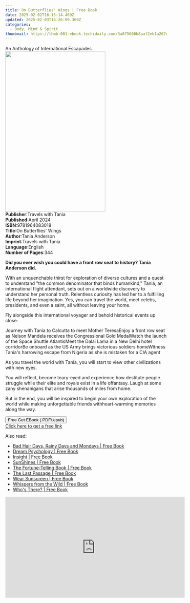 ```yaml
---
title: On Butterflies' Wings | Free Book
date: 2025-02-02T16:15:14.469Z
updated: 2025-02-03T16:26:09.360Z
categories:
  - Body, Mind & Spirit
thumbnail: https://thmb-001-ebook.techidaily.com/3a875606b8aaf2eb1a267dd343b6601fd9e54ecedb7635d4902609cecd97cc8a.jpg
---
```

<main id="book-container">
  <div class="flex flex-col">
    <div class="book-brief flex-1 py-6 px-4 sm:p-6 md:py-10 md:px-8">
      <!-- brief-->
      <div class="book-brief-main">An Anthology of International Escapades</div>
    </div>
    <div
      class="book-meta-info flex-1 grid gap-4 col-start-1 col-end-3 row-start-1 sm:mb-6 sm:grid-cols-4 lg:gap-6 lg:col-start-2 lg:row-end-6 lg:row-span-6 lg:mb-0"
    >
      <div
        class="book-meta-info-left place-content-center mt-4 p-4 text-sm leading-6 col-start-2 col-span-2 dark:text-slate-400"
      >
        <img
          class="w-full h-500 object-cover rounded-lg sm:h-255 sm:col-span-2 lg:col-span-full"
          src="https://img-001-ebook.techidaily.com/dd71ec678435d31e2e966c9c2badf382125c15b088a86b1213c87584d3f71849.jpg"
          alt=""
          width="312"
          height="500"
        />
      </div>
      <div
        class="book-meta-info-right mt-2 col-start-1 row-start-2 col-span-3 self-center"
      >
        <!-- meta data  -->
        <div class="flex flex-col px-4 md:px-8">
          <div class="flex-1">
            <strong>Publisher</strong>:<span class="px-2"
              >Travels with Tania</span
            >
          </div>
          <div class="flex-1">
            <strong>Published</strong>:<span class="px-2">April 2024</span>
          </div>
          <div class="flex-1">
            <strong>ISBN</strong>:<span class="px-2">9781964083018</span>
          </div>
          <div class="flex-1">
            <strong>Title</strong>:<span class="px-2"
              >On Butterflies&#39; Wings</span
            >
          </div>
          <div class="flex-1">
            <strong>Author</strong>:<span class="px-2">Tania Anderson</span>
          </div>
          <div class="flex-1">
            <strong>Imprint</strong>:<span class="px-2"
              >Travels with Tania</span
            >
          </div>
          <div class="flex-1">
            <strong>Language</strong>:<span class="px-2">English</span>
          </div>
          <div class="flex-1">
            <strong>Number of Pages</strong>:<span class="px-2">344</span>
          </div>
        </div>
      </div>
    </div>
    <div class="book-description flex-1 py-6 px-4 sm:p-6 md:py-10 md:px-8">
      <div class="book-description-main">
        <div accordion-content="" id="description">
          <p>
            <strong
              >Did you ever wish you could have a front row seat to history?
              Tania Anderson did.</strong
            >
          </p>
          <p>
            With an unquenchable thirst for exploration of diverse cultures and
            a quest to understand "the common denominator that binds humankind,"
            Tania, an international flight attendant, sets out on a worldwide
            discovery to understand her personal truth. Relentless curiosity has
            led her to a fulfilling life beyond her imagination. Yes, you can
            travel the world, meet celebs, presidents, and even a saint, all
            without leaving your home.
          </p>
          <p>
            Fly alongside this international voyager and behold historical
            events up close:
          </p>
          Journey with Tania to Calcutta to meet Mother TeresaEnjoy a front row
          seat as Nelson Mandela receives the Congressional Gold MedalWatch the
          launch of the Space Shuttle AtlantisMeet the Dalai Lama in a New Delhi
          hotel corridorBe onboard as the US Army brings victorious soldiers
          homeWitness Tania's harrowing escape from Nigeria as she is mistaken
          for a CIA agent
          <p></p>
          <p>
            As you travel the world with Tania, you will start to view other
            civilizations with new eyes.
          </p>
          <p>
            You will reflect, become teary-eyed and experience how destitute
            people struggle while their elite and royals exist in a life
            offantasy. Laugh at some zany shenanigans that arise thousands of
            miles from home.
          </p>
          <p>
            But in the end, you will be inspired to begin your own exploration
            of the world while making unforgettable friends withheart-warming
            memories along the way.
          </p>
        </div>
        <div class="accordion-fader"></div>
      </div>
    </div>
    <div class="book-excerpts flex-1 py-6 px-4 sm:p-6 md:py-10 md:px-8"></div>
    <div
      class="book-about-author flex-1 py-6 px-4 sm:p-6 md:py-10 md:px-8"
    ></div>
    <div class="book-free-get flex-1 py-6 px-4 sm:p-6 md:py-10 md:px-8">
      <button
        id="btn-free-get"
        class="bg-blue-500 hover:bg-blue-700 text-white font-bold py-2 px-4 rounded"
      >
        Free Get EBook (.PDF/.epub)
      </button>
      <div id="countdown-display" class="px-2 text-lg mt-2"></div>
      <a
        id="free-link"
        class="hidden bg-blue-500 hover:bg-blue-700 text-white font-bold py-2 px-4 rounded"
        href="https://www.ebooks.com/en-us/book/211336047/on-butterflies-wings/tania-anderson/"
        target="_blank"
        >Click here to get a free link</a
      >
    </div>
    <script>
      let countdownTime = 0;
      let countdownInterval = null;
      document
        .getElementById('btn-free-get')
        .addEventListener('click', startCountdown);
      function startCountdown() {
        countdownTime = new Date().getTime() + 60000 * 3;
        countdownInterval = setInterval(updateCountdown, 1000);
        document.getElementById('btn-free-get').disabled = true;
        document
          .getElementById('btn-free-get')
          .classList.add('bg-gray-500', 'cursor-not-allowed');
      }
      function updateCountdown() {
        let currentTime = new Date().getTime();
        let timeLeft = countdownTime - currentTime;
        let secondsLeft = Math.floor(timeLeft / 1000);
        document.getElementById('countdown-display').innerHTML =
          `Remaining time: ${secondsLeft} seconds.`;
        if (secondsLeft <= 0) {
          clearInterval(countdownInterval);
          document.getElementById('btn-free-get').classList.add('hidden');
          document.getElementById('free-link').classList.remove('hidden');
          document.getElementById('countdown-display').innerHTML = '';
        }
      }
    </script>
  </div>
</main>

<ins class="adsbygoogle"
      style="display:block"
      data-ad-client="ca-pub-7571918770474297"
      data-ad-slot="8358498916"
      data-ad-format="auto"
      data-full-width-responsive="true"></ins>
    

<span class="atpl-alsoreadstyle">Also read:</span>
<div><ul>
<li><a href="https://novels-ebooks.techidaily.com/275314--bad-hair-days-rainy-days-and-mondays/"><u>Bad Hair Days, Rainy Days and Mondays | Free Book</u></a></li>
<li><a href="https://novels-ebooks.techidaily.com/271969-9781598759822-dream-psychology/"><u>Dream Psychology | Free Book</u></a></li>
<li><a href="https://novels-ebooks.techidaily.com/275418-9781101211045-insight/"><u>Insight | Free Book</u></a></li>
<li><a href="https://novels-ebooks.techidaily.com/280255-9781416545354-sunshines/"><u>SunShines | Free Book</u></a></li>
<li><a href="https://novels-ebooks.techidaily.com/279909-9780759521797-the-fortune-telling-book/"><u>The Fortune-Telling Book | Free Book</u></a></li>
<li><a href="https://novels-ebooks.techidaily.com/273009-9781602562226-the-last-passage/"><u>The Last Passage | Free Book</u></a></li>
<li><a href="https://novels-ebooks.techidaily.com/2707603-9781449426897-wear-sunscreen/"><u>Wear Sunscreen | Free Book</u></a></li>
<li><a href="https://novels-ebooks.techidaily.com/2708434-9781608683970-whispers-from-the-wild/"><u>Whispers from the Wild | Free Book</u></a></li>
<li><a href="https://novels-ebooks.techidaily.com/2708333-9780750956451-whos-there/"><u>Who's There? | Free Book</u></a></li>
</ul></div>

<!-- affiliate ads begin -->
<iframe width="560" height="315" src="https://www.youtube.com/embed/c17xsnbinCQ?si=xHKslFgC3QbxY4qW" title="YouTube video player" frameborder="0" allow="accelerometer; autoplay; clipboard-write; encrypted-media; gyroscope; picture-in-picture; web-share" referrerpolicy="strict-origin-when-cross-origin" allowfullscreen></iframe>
<!-- affiliate ads end -->

